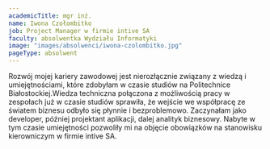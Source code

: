 ```yaml
---
academicTitle: mgr inż.
name: Iwona Czołombitko
job: Project Manager w firmie intive SA
faculty: absolwentka Wydziału Informatyki
image: "images/absolwenci/iwona-czolombitko.jpg"
pageType: absolwent
---
```


Rozwój mojej kariery zawodowej jest nierozłącznie związany z wiedzą i umiejętnościami, które zdobyłam w czasie studiów na Politechnice Białostockiej.Wiedza techniczna połączona z możliwością pracy w zespołach już w czasie studiów sprawiła, że wejście we współpracę ze światem biznesu odbyło się płynnie i bezproblemowo. Zaczynałam jako developer, później projektant aplikacji, dalej analityk biznesowy. Nabyte w tym czasie umiejętności pozwoliły mi na objęcie obowiązków na stanowisku kierowniczym w firmie intive SA.
